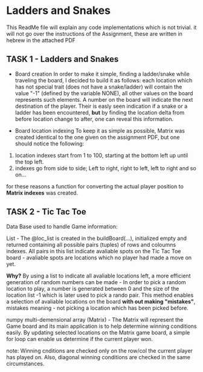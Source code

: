 # Ladders and Snakes

This ReadMe file will explain any code implementations which is not trivial. it will not go over the instructions of the Assignment, these are written in hebrew in the attached PDF

## TASK 1 - Ladders and Snakes
  
- Board creation 
In order to make it simple, finding a ladder/snake while traveling the board, I decided to build it as follows:
each location which has not special trait (does not have a snake/ladder) will contain the value "-1" (defined by the variable NONE), all other values on the board represents such elements. A number on the board will indicate the next destination of the player. Their is easly seen indication if a snake or a ladder has been encountered, **but** by finding the location delta from before location change to after, one can reveal this information.

- Board location indexing
To keep it as simple as possible, Matrix was created identical to the one given on the assignment PDF, but one should notice the following:
1. location indexes start from 1 to 100, starting at the bottom left up until the top left.
2. indexes go from side to side; Left to right, right to left, left to right and so on...

for these reasons a function for converting the actual player position to **Matrix indexes** was created.

## TASK 2 - Tic Tac Toe

Data Base used to handle Game information:

List - The @loc_list is created in the buildBoard(...), initialized empty and returned containing all possible pairs (tuples) of rows and coloumns indexes. All pairs in this list indicate avaliable spots on the Tic Tac Toe board - avaliable spots are locations which no player had made a move on yet.

**Why?** By using a list to indicate all avaliable locations left, a more efficient generation of random numbers can be made - In order to pick a random location to play, a number is generated between 0 and the size of the location list -1 which is later used to pick a rando pair. This method enables a selection of avaliable locations on the board **with out making "mistakes"**, mistakes meaning - not picking a location which has been picked before.

numpy multi-demensional array (Matrix) - The Matrix will represent the Game board and its main application is to help determine winning conditions easily. By updating selected locations on the Matrix game board, a simple for loop can enable us determine if the current player won.

note: Winning cnditions are checked only on the row/col the current player has played on. Also, diagonal winning conditions are checked in the same circumstances.


